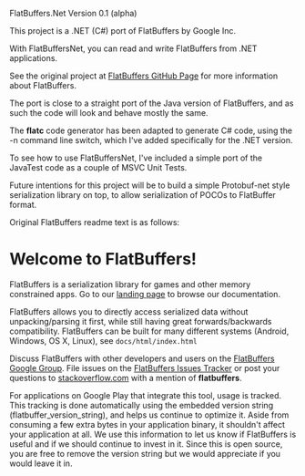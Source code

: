 FlatBuffers.Net Version 0.1 (alpha)

This project is a .NET (C#) port of FlatBuffers by Google Inc. 

With FlatBuffersNet, you can read and write FlatBuffers from .NET applications.

See the original project at [FlatBuffers GitHub Page][] for more information about FlatBuffers.

The port is close to a straight port of the Java version of FlatBuffers, and as such the 
code will look and behave mostly the same.

The **flatc** code generator has been adapted to generate C# code, using the -n
command line switch, which I've added specifically for the .NET version.

To see how to use FlatBuffersNet, I've included a simple port of the JavaTest code as a couple
of MSVC Unit Tests.

Future intentions for this project will be to build a simple Protobuf-net style serialization
library on top, to allow serialization of POCOs to FlatBuffer format.



Original FlatBuffers readme text is as follows:

# Welcome to FlatBuffers!

FlatBuffers is a serialization library for games and other memory constrained
apps. Go to our [landing page][] to browse our documentation.

FlatBuffers allows you to directly access serialized data without
unpacking/parsing it first, while still having great forwards/backwards
compatibility. FlatBuffers can be built for many different systems (Android,
Windows, OS X, Linux), see `docs/html/index.html`

Discuss FlatBuffers with other developers and users on the
[FlatBuffers Google Group][]. File issues on the [FlatBuffers Issues Tracker][]
or post your questions to [stackoverflow.com][] with a mention of
**flatbuffers**.

For applications on Google Play that integrate this tool, usage is tracked.
This tracking is done automatically using the embedded version string
(flatbuffer_version_string), and helps us continue to optimize it. Aside from
consuming a few extra bytes in your application binary, it shouldn't affect
your application at all.  We use this information to let us know if FlatBuffers
is useful and if we should continue to invest in it. Since this is open
source, you are free to remove the version string but we would appreciate if
you would leave it in.

  [FlatBuffers Google Group]: http://group.google.com/group/flatbuffers
  [FlatBuffers Issues Tracker]: http://github.com/google/flatbuffers/issues
  [stackoverflow.com]: http://www.stackoverflow.com
  [landing page]: http://google.github.io/flatbuffers
  [FlatBuffers GitHub Page]: https://github.com/google/flatbuffers